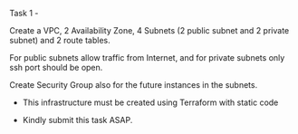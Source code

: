 Task 1 - 

Create a VPC, 2 Availability Zone, 4 Subnets (2 public subnet and 2 private subnet) and 2 route tables. 

For public subnets allow traffic from Internet, and for private subnets only ssh port should be open. 

Create Security Group also for the future instances in the subnets. 

- This infrastructure must be created using Terraform with static code  

- Kindly submit this task ASAP.
